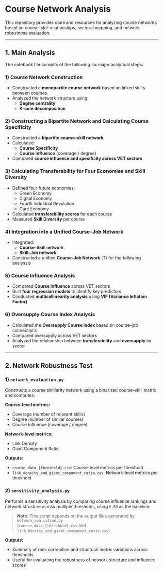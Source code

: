 # Course Network Analysis

This repository provides code and resources for analyzing course networks based on course–skill relationships, sectoral mapping, and network robustness evaluation.

---

## 1. Main Analysis

The notebook file consists of the following six major analytical steps:

### 1) Course Network Construction
- Constructed a **monopartite course network** based on linked skills between courses.
- Analyzed the network structure using:
  - **Degree centrality**
  - **K-core decomposition**

### 2) Constructing a Bipartite Network and Calculating Course Specificity
- Constructed a **bipartite course–skill network**.
- Calculated:
  - **Course Specificity**
  - **Course Influence** (coverage / degree)
- Compared **course influence and specificity across VET sectors**

### 3) Calculating Transferability for Four Economies and Skill Diversity
- Defined four future economies:
  - Green Economy
  - Digital Economy
  - Fourth Industrial Revolution
  - Care Economy
- Calculated **transferability scores** for each course
- Measured **Skill Diversity** per course

### 4) Integration into a Unified Course–Job Network
- Integrated:
  - **Course–Skill network**
  - **Skill–Job network**
- Constructed a unified **Course-Job Network** (T) for the following analyssis

### 5) Course Influence Analysis
- Compared **Course Influence** across VET sectors
- Built **four regression models** to identify key predictors
- Conducted **multicollinearity analysis** using **VIF (Variance Inflation Factor)**

### 6) Oversupply Course Index Analysis
- Calculated the **Oversupply Course Index** based on course–job connections
- Compared oversupply across VET sectors
- Analyzed the relationship between **transferability** and **oversupply** by sector

---

## 2. Network Robustness Test

### 1) `network_evaluation.py`
Constructs a course similarity network using a binarized course–skill matrix and computes:

**Course-level metrics:**
- Coverage (number of relevant skills)
- Degree (number of similar courses)
- Course Influence (coverage / degree)

**Network-level metrics:**
- Link Density
- Giant Component Ratio

**Outputs:**
- `course_data_{threshold}.csv`: Course-level metrics per threshold  
- `link_density_and_giant_component_ratio.csv`: Network-level metrics per threshold

### 2) `sensitivity_analysis.py`
Performs a sensitivity analysis by comparing course influence rankings and network structure across multiple thresholds, using `0.60` as the baseline.

> **Note:** This script depends on the output files generated by `network_evaluation.py`  
> (`course_data_{threshold}.csv` and `link_density_and_giant_component_ratio.csv`)

**Outputs:**
- Summary of rank correlation and structural metric variations across thresholds  
- Useful for evaluating the robustness of network structure and influence scores




